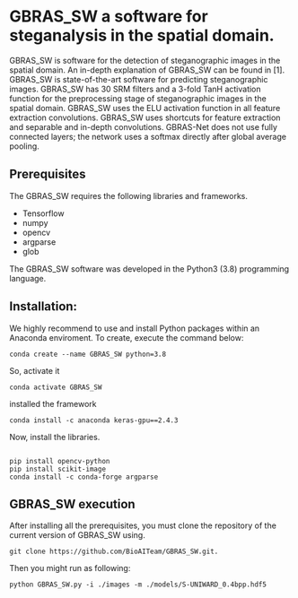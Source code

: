 # GBRAS_SW a software for steganalysis in the spatial domain.
GBRAS_SW is software for the detection of steganographic images in the spatial domain. An in-depth explanation of GBRAS_SW can be found in [1]. GBRAS_SW is state-of-the-art software for predicting steganographic images. GBRAS_SW has 30 SRM filters and a 3-fold TanH activation function for the preprocessing stage of steganographic images in the spatial domain. GBRAS_SW uses the ELU activation function in all feature extraction convolutions. GBRAS_SW uses shortcuts for feature extraction and separable and in-depth convolutions. GBRAS-Net does not use fully connected layers; the network uses a softmax directly after global average pooling.
## Prerequisites
The GBRAS_SW requires the following libraries and frameworks.

- Tensorflow 
-	numpy 
- opencv 
- argparse
- glob

The GBRAS_SW software was developed in the Python3 (3.8) programming language.
## Installation:
We highly recommend to use and install Python packages within an Anaconda enviroment. To create, execute the command below:
```
conda create --name GBRAS_SW python=3.8
```
So, activate it
```
conda activate GBRAS_SW 
```
installed the framework
```
conda install -c anaconda keras-gpu==2.4.3

```
Now, install the libraries.
```

pip install opencv-python
pip install scikit-image
conda install -c conda-forge argparse
```
## GBRAS_SW execution
After installing all the prerequisites, you must clone the repository of the current version of GBRAS_SW using.
```
git clone https://github.com/BioAITeam/GBRAS_SW.git.
```
Then you might run as following:
```
python GBRAS_SW.py -i ./images -m ./models/S-UNIWARD_0.4bpp.hdf5
```

